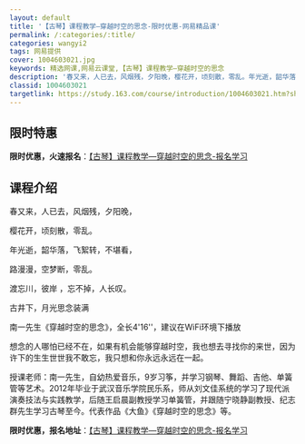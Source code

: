 ```yaml
---
layout: default
title: '【古琴】课程教学—穿越时空的思念-限时优惠-网易精品课'
permalink: /:categories/:title/
categories: wangyi2
tags: 网易提供
cover: 1004603021.jpg
keywords: 精选网课,网易云课堂,【古琴】课程教学—穿越时空的思念
description: '春又来，人已去，风烟残，夕阳晚，樱花开，顷刻散，零乱。年光逝，韶华落，飞絮转，不堪看，路漫漫，空梦断，零乱。渡忘川，彼岸'
classid: 1004603021
targetlink: https://study.163.com/course/introduction/1004603021.htm?share=1&shareId=1025206652&utm_campaign=share&utm_medium=iphoneShare&utm_source=&utm_u=1025206652
---
```


## 限时特惠

**限时优惠，火速报名**：[【古琴】课程教学—穿越时空的思念-报名学习](https://study.163.com/course/introduction/1004603021.htm?share=1&shareId=1025206652&utm_campaign=share&utm_medium=iphoneShare&utm_source=&utm_u=1025206652)

## 课程介绍

春又来，人已去，风烟残，夕阳晚，

樱花开，顷刻散，零乱。 

年光逝，韶华落，飞絮转，不堪看，

路漫漫，空梦断，零乱。

渡忘川，彼岸 ，忘不掉，人长叹。

古井下，月光思念装满 

南一先生《穿越时空的思念》，全长4'16''，建议在WiFi环境下播放

想念的人哪怕已经不在，如果有机会能够穿越时空，我也想去寻找你的来世，因为许下的生生世世我不敢忘，我只想和你永远永远在一起。

授课老师：南一先生，自幼热爱音乐，9岁习筝，并学习钢琴、舞蹈、吉他、单簧管等艺术。2012年毕业于武汉音乐学院民乐系，师从刘文佳系统的学习了现代派演奏技法与实践教学，后随王启晨副教授学习单簧管，并跟随宁晓静副教授、纪志群先生学习古琴至今。代表作品《大鱼》《穿越时空的思念》等。

**限时优惠，报名地址**：[【古琴】课程教学—穿越时空的思念-报名学习](https://study.163.com/course/introduction/1004603021.htm?share=1&shareId=1025206652&utm_campaign=share&utm_medium=iphoneShare&utm_source=&utm_u=1025206652)

